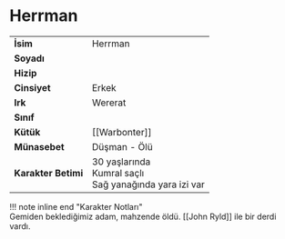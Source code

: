 # Herrman   
|  |  |  
|---|---|  
| **İsim** | Herrman |  
| **Soyadı** |  |  
| **Hizip** |  |  
| **Cinsiyet** | Erkek |  
| **Irk** | Wererat |  
| **Sınıf** |  |  
| **Kütük** | [[Warbonter]] |  
| **Münasebet** | Düşman - Ölü |  
| **Karakter Betimi** | 30 yaşlarında<br>Kumral saçlı<br>Sağ yanağında yara izi var |  
  
  
!!! note inline end "Karakter Notları"  
	Gemiden beklediğimiz adam, mahzende öldü. [[John Ryld]] ile bir derdi vardı.  
  
  
